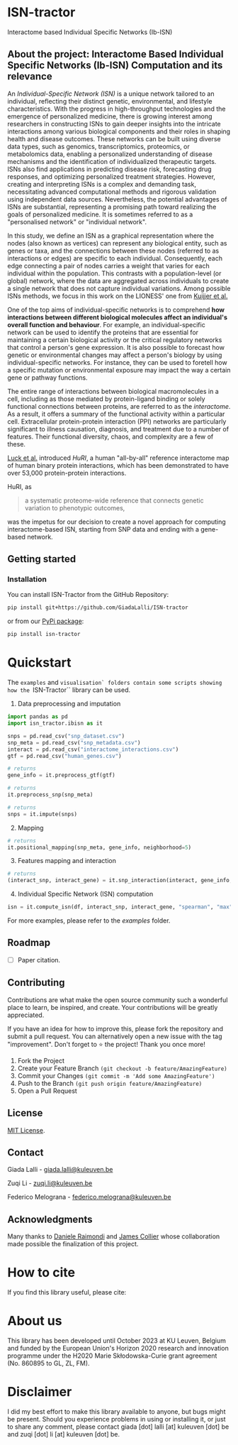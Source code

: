 # ISN-tractor
Interactome based Individual Specific Networks (Ib-ISN)

## About the project: Interactome Based Individual Specific Networks (Ib-ISN) Computation and its relevance

An *Individual-Specific Network (ISN)* is a unique network tailored to an individual, reflecting their distinct genetic, environmental, and lifestyle characteristics. With the progress in high-throughput technologies and the emergence of personalized medicine, there is growing interest among researchers in constructing ISNs to gain deeper insights into the intricate interactions among various biological components and their roles in shaping health and disease outcomes. These networks can be built using diverse data types, such as genomics, transcriptomics, proteomics, or metabolomics data, enabling a personalized understanding of disease mechanisms and the identification of individualized therapeutic targets. ISNs also find applications in predicting disease risk, forecasting drug responses, and optimizing personalized treatment strategies. However, creating and interpreting ISNs is a complex and demanding task, necessitating advanced computational methods and rigorous validation using independent data sources. Nevertheless, the potential advantages of ISNs are substantial, representing a promising path toward realizing the goals of personalized medicine. It is sometimes referred to as a "personalised network" or "individual network". 

In this study, we define an ISN as a graphical representation where the nodes (also known as vertices) can represent any biological entity, such as genes or taxa, and the connections between these nodes (referred to as interactions or edges) are specific to each individual. Consequently, each edge connecting a pair of nodes carries a weight that varies for each individual within the population. This contrasts with a population-level (or global) network, where the data are aggregated across individuals to create a single network that does not capture individual variations.
Among possible ISNs methods, we focus in this work on the LIONESS' one from [Kuijjer et al.](https://pubmed.ncbi.nlm.nih.gov/30981959/)


One of the top aims of individual-specific networks is to comprehend **how interactions between different biological molecules affect an individual's overall function and behaviour**. For example, an individual-specific network can be used to identify the proteins that are essential for maintaining a certain biological activity or the critical regulatory networks that control a person's gene expression. It is also possible to forecast how genetic or environmental changes may affect a person's biology by using individual-specific networks. For instance, they can be used to foretell how a specific mutation or environmental exposure may impact the way a certain gene or pathway functions.

The entire range of interactions between biological macromolecules in a cell, including as those mediated by protein-ligand binding or solely functional connections between proteins, are referred to as the *interactome*. As a result, it offers a summary of the functional activity within a particular cell. Extracellular protein-protein interaction (PPI) networks are particularly significant to illness causation, diagnosis, and treatment due to a number of features. Their functional diversity, chaos, and complexity are a few of these.

[Luck et al.](https://www.nature.com/articles/s41586-020-2188-x) introduced *HuRI*, a human "all-by-all" reference interactome map of human binary protein interactions, which has been demonstrated to have over 53,000 protein-protein interactions. 

HuRI, as 
> a systematic proteome-wide reference that connects genetic variation to phenotypic outcomes,

was the impetus for our decision to create a novel approach for computing interactome-based ISN, starting from SNP data and ending with a gene-based network.

## Getting started

### Installation

You can install ISN-Tractor from the GitHub Repository:

```bash
pip install git+https://github.com/GiadaLalli/ISN-tractor
```

or from our [PyPi package](https://pypi.org/project/isn-tractor/):

```bash
pip install isn-tractor
```

Quickstart
==========

The ``examples`` and ``visualisation` folders contain some scripts showing how the ``ISN-Tractor`` library can be used.

1. Data preprocessing and imputation

```python
import pandas as pd
import isn_tractor.ibisn as it

snps = pd.read_csv("snp_dataset.csv")
snp_meta = pd.read_csv("snp_metadata.csv")
interact = pd.read_csv("interactome_interactions.csv")
gtf = pd.read_csv("human_genes.csv")

# returns 
gene_info = it.preprocess_gtf(gtf)

# returns 
it.preprocess_snp(snp_meta)

# returns 
snps = it.impute(snps)
```

2. Mapping

```python
# returns 
it.positional_mapping(snp_meta, gene_info, neighborhood=5)
```

3. Features mapping and interaction

```python
# returns 
(interact_snp, interact_gene) = it.snp_interaction(interact, gene_info, snp_info)
```

4. Individual Specific Network (ISN) computation

```python
isn = it.compute_isn(df, interact_snp, interact_gene, "spearman", "max")
```

For more examples, please refer to the _examples_ folder.

## Roadmap
- [ ] Paper citation.


## Contributing

Contributions are what make the open source community such a wonderful place to learn, be inspired, and create. 
Your contributions will be greatly appreciated.

If you have an idea for how to improve this, please fork the repository and submit a pull request. You can alternatively open a new issue with the tag "improvement". Don't forget to :star: the project! Thank you once more!

1. Fork the Project
2. Create your Feature Branch `(git checkout -b feature/AmazingFeature)`
3. Commit your Changes `(git commit -m 'Add some AmazingFeature')`
4. Push to the Branch `(git push origin feature/AmazingFeature)`
5. Open a Pull Request

## License
[MIT License](https://github.com/GiadaLalli/ISN-tractor/blob/main/LICENSE).

## Contact
Giada Lalli - giada.lalli@kuleuven.be

Zuqi Li - zuqi.li@kuleuven.be

Federico Melograna - federico.melograna@kuleuven.be

## Acknowledgments
Many thanks to [Daniele Raimondi](https://www.kuleuven.be/wieiswie/en/person/00119412) and [James Collier](https://technologytraining.sites.vib.be/en/team) whose collaboration made possible the finalization of this project. 

How to cite
===========

If you find this library useful, please cite: 

About us
========

This library has been developed until October 2023 at KU Leuven, Belgium and funded by the European Union's Horizon 2020 research and innovation programme under the H2020 Marie Skłodowska-Curie grant agreement (No. 860895 to GL, ZL, FM). 

Disclaimer
==========

I did my best effort to make this library available to anyone, but bugs might be present.
Should you experience problems in using or installing it, or just to share any comment, please contact giada [dot] lalli [at] kuleuven [dot] be and zuqi [dot] li [at] kuleuven [dot] be.




